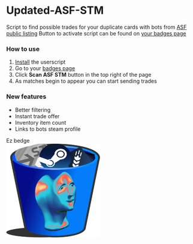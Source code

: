 # Updated-ASF-STM
Script to find possible trades for your duplicate cards with bots from [ASF public listing](https://asf.justarchi.net/STM)
Button to activate script can be found on [your badges page](https://steamcommunity.com/my/badges/)

### How to use
1. [Install](https://github.com/iBreakEverything/Updated-ASF-STM/releases/latest/download/Updated-ASF-STM.user.js) the userscript
2. Go to your [badges page](https://steamcommunity.com/my/badges/)
3. Click **Scan ASF STM** button in the top right of the page
4. As matches begin to appear you can start sending trades

### New features
 - Better filtering
 - Instant trade offer
 - Inventory item count
 - Links to bots steam profile

Ez bedge<br>
<img src="https://raw.githubusercontent.com/iBreakEverything/ASF-STM/beta/asf-stm.png" alt="bedge" width="250" height="250">
